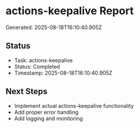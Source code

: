 # actions-keepalive Report

Generated: 2025-08-18T16:10:40.905Z

## Status
- Task: actions-keepalive
- Status: Completed
- Timestamp: 2025-08-18T16:10:40.905Z

## Next Steps
- Implement actual actions-keepalive functionality
- Add proper error handling
- Add logging and monitoring
